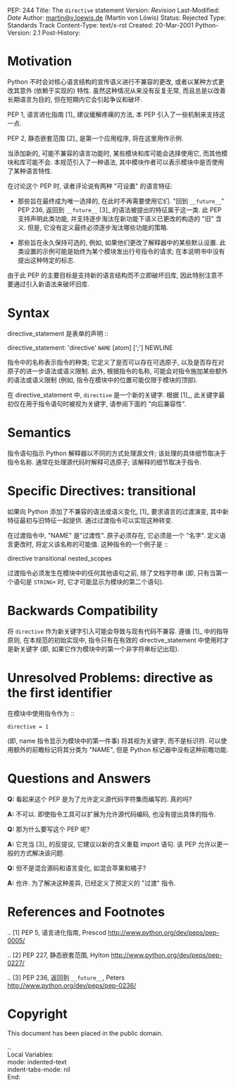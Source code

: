 
PEP: 244
Title: The ``directive`` statement
Version: $Revision$
Last-Modified: $Date$
Author: martin@v.loewis.de (Martin von Löwis)
Status: Rejected
Type: Standards Track
Content-Type: text/x-rst
Created: 20-Mar-2001
Python-Version: 2.1
Post-History:


Motivation
==========

Python 不时会对核心语言结构的宣传语义进行不兼容的更改,
或者以某种方式更改其意外 (依赖于实现的) 特性.
虽然这种情况从来没有反复无常, 而且总是以改善长期语言为目的,
但在短期内它会引起争议和破坏.

PEP 1, 语言进化指南 [1]_ 建议缓解疼痛的方法, 本 PEP 引入了一些机制来支持这一点.

PEP 2, 静态嵌套范围 [2]_ 是第一个应用程序, 将在这里用作示例.

当添加新的, 可能不兼容的语言功能时, 某些模块和库可能会选择使用它, 而其他模块和库可能不会.
本规范引入了一种语法, 其中模块作者可以表示模块中是否使用了某种语言特性.

在讨论这个 PEP 时, 读者评论说有两种 "可设置" 的语言特征:

- 那些旨在最终成为唯一选择的, 在此时不再需要使用它们. "回到 ``__future__``" PEP 236,
  返回到 ``__future__`` [3]_ 的语法被提出的特征属于这一类. 此 PEP 支持声明此类功能,
  并支持逐步淘汰在新功能下语义已更改的构造的 "旧" 含义. 但是, 它没有定义最终必须逐步淘汰哪些功能的策略.

- 那些旨在永久保持可选的, 例如, 如果他们更改了解释器中的某些默认设置.
  此类设置的示例可能是始终为某个模块发出行号指令的请求;
  在本说明书中没有提出这种特定的标志.

由于此 PEP 的主要目标是支持新的语言结构而不立即破坏旧库,
因此特别注意不要通过引入新语法来破坏旧库.


Syntax
======

directive_statement 是表单的声明 ::

   directive_statement: 'directive' ``NAME`` [atom] [';'] NEWLINE

指令中的名称表示指令的种类; 它定义了是否可以存在可选原子, 以及是否存在对原子的进一步语法或语义限制.
此外, 根据指令的名称, 可能会对指令施加某些额外的语法或语义限制 (例如, 指令在模块中的位置可能仅限于模块的顶部).

在 directive_statement 中, ``directive`` 是一个新的关键字. 根据 [1]_,
此关键字最初仅在用于指令语句时被视为关键字, 请参阅下面的 "向后兼容性".


Semantics
=========

指令语句指示 Python 解释器以不同的方式处理源文件; 该处理的具体细节取决于指令名称.
通常在处理源代码时解释可选原子; 该解释的细节取决于指令.


Specific Directives: transitional
=================================

如果向 Python 添加了不兼容的语法或语义变化, [1]_ 要求语言的过渡演变,
其中新特征最初与旧特征一起提供. 通过过渡指令可以实现这种转变.

在过渡指令中, "NAME" 是"过渡性". 原子必须存在, 它必须是一个 "名字".
定义语言更改时, 将定义该名称的可能值. 这种指令的一个例子是 ::

   directive transitional nested_scopes

过渡指令必须发生在模块中的任何其他语句之前, 除了文档字符串
(即, 只有当第一个语句是 ``STRING+`` 时, 它才可能显示为模块的第二个语句).


Backwards Compatibility
=======================

将 ``directive`` 作为新关键字引入可能会导致与现有代码不兼容. 遵循 [1]_ 中的指导原则,
在本规范的初始实现中, 指令只有在有效的 directive_statement 中使用时才是新关键字
(即, 如果它作为模块中的第一个非字符串标记出现).


Unresolved Problems:  directive as the first identifier
=======================================================

在模块中使用指令作为 ::

    directive = 1

(即, name 指令显示为模块中的第一件事) 将其视为关键字, 而不是标识符.
可以使用额外的前瞻标记将其分类为 "NAME", 但是 Python 标记器中没有这种前瞻功能.


Questions and Answers
=====================

**Q:** 看起来这个 PEP 是为了允许定义源代码字符集而编写的. 真的吗?

**A:** 不可以. 即使指令工具可以扩展为允许源代码编码, 也没有提出具体的指令.

**Q:** 那为什么要写这个 PEP 呢?

**A:** 它充当 [3]_ 的反提议, 它建议以新的含义重载 import 语句. 该 PEP 允许以更一般的方式解决该问题.

**Q:** 但不是混合源码和语言变化, 如混合苹果和橘子?

**A:** 也许. 为了解决这种差异, 已经定义了预定义的 "过渡" 指令.


References and Footnotes
========================

.. [1] PEP 5, 语言进化指南, Prescod
       http://www.python.org/dev/peps/pep-0005/

.. [2] PEP 227, 静态嵌套范围, Hylton
       http://www.python.org/dev/peps/pep-0227/

.. [3] PEP 236, 返回到 ``__future__``, Peters
       http://www.python.org/dev/peps/pep-0236/


Copyright
=========

This document has been placed in the public domain.



..  
  Local Variables:  
  mode: indented-text  
  indent-tabs-mode: nil  
  End:  
